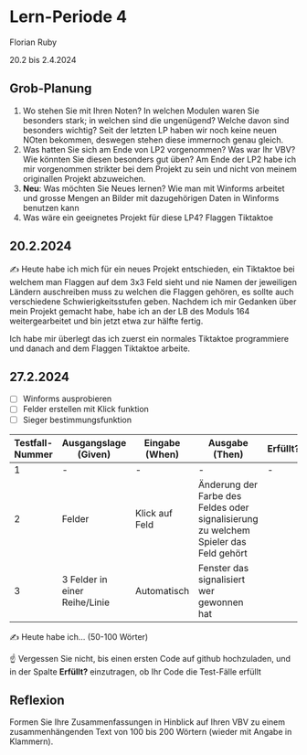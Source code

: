 # Lern-Periode 4

Florian Ruby

20.2 bis 2.4.2024

## Grob-Planung

1. Wo stehen Sie mit Ihren Noten? In welchen Modulen waren Sie besonders stark; in welchen sind die ungenügend? Welche davon sind besonders wichtig?
     Seit der letzten LP haben wir noch keine neuen NOten bekommen, deswegen stehen diese immernoch genau gleich.
3. Was hatten Sie sich am Ende von LP2 vorgenommen? Was war Ihr VBV? Wie könnten Sie diesen besonders gut üben?
     Am Ende der LP2 habe ich mir vorgenommen strikter bei dem Projekt zu sein und nicht von meinem originallen Projekt abzuweichen.
5. **Neu**: Was möchten Sie Neues lernen?
     Wie man mit Winforms arbeitet und grosse Mengen an Bilder mit dazugehörigen Daten in Winforms benutzen kann
7. Was wäre ein geeignetes Projekt für diese LP4?
     Flaggen Tiktaktoe 
## 20.2.2024

✍️ Heute habe ich mich für ein neues Projekt entschieden, ein Tiktaktoe bei welchem man Flaggen auf dem 3x3 Feld sieht und nie Namen der jeweiligen Ländern auschreiben muss zu welchen die Flaggen gehören, es sollte auch verschiedene Schwierigkeitsstufen geben. Nachdem ich mir Gedanken über mein Projekt gemacht habe, habe ich an der LB des Moduls 164 weitergearbeitet und bin jetzt etwa zur hälfte fertig. 

Ich habe mir überlegt das ich zuerst ein normales Tiktaktoe programmiere und danach and dem Flaggen Tiktaktoe arbeite. 

## 27.2.2024

- [ ] Winforms ausprobieren
- [ ] Felder erstellen mit Klick funktion
- [ ] Sieger bestimmungsfunktion

| Testfall-Nummer | Ausgangslage (Given) | Eingabe (When) | Ausgabe (Then) | Erfüllt? |
| --------------- | -------------------- | -------------- | -------------- | -------- |
| 1 | - | - | - | - |
| 2 | Felder  | Klick auf Feld  |  Änderung der Farbe des Feldes oder signalisierung zu welchem Spieler das Feld gehört |          |
| 3 | 3 Felder in einer Reihe/Linie | Automatisch | Fenster das signalisiert wer gewonnen hat |          |

✍️ Heute habe ich... (50-100 Wörter)

☝️ Vergessen Sie nicht, bis einen ersten Code auf github hochzuladen, und in der Spalte **Erfüllt?** einzutragen, ob Ihr Code die Test-Fälle erfüllt



## Reflexion

Formen Sie Ihre Zusammenfassungen in Hinblick auf Ihren VBV zu einem zusammenhängenden Text von 100 bis 200 Wörtern (wieder mit Angabe in Klammern).
